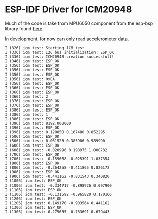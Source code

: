 # ESP-IDF Driver for ICM20948

Much of the code is take from MPU6050 component from the esp-bsp library
found [here](https://github.com/espressif/esp-bsp/tree/master/components/mpu6050).

In development, for now can only read accelerometer data.

```
I (326) icm test: Starting ICM test
I (336) icm test: I2C bus initialization: ESP_OK
I (336) icm test: ICM20948 creation successfull!
I (346) icm test: ESP_OK
I (356) icm test: ESP_OK
I (356) icm test: ESP_OK
I (356) icm test: ESP_OK
I (356) icm test: 0xEA
I (356) icm test: ESP_OK
I (366) icm test: ESP_OK
I (366) icm test: ESP_OK
I (366) icm test: 2
I (376) icm test: ESP_OK
I (376) icm test: ESP_OK
I (386) icm test: ESP_OK
I (386) icm test: 1
I (386) icm test: ESP_OK
I (396) icm test: 8192.000000
I (396) icm test: ESP_OK
I (396) icm test: 0.120850 0.167480 0.852295
I (506) icm test: ESP_OK
I (506) icm test: 0.061523 0.385986 0.989990
I (606) icm test: ESP_OK
I (606) icm test: -0.020996 0.198975 1.000732
I (706) icm test: ESP_OK
I (706) icm test: -0.159668 -0.025391 1.037354
I (806) icm test: ESP_OK
I (806) icm test: -0.364258 -0.411865 0.826172
I (906) icm test: ESP_OK
I (906) icm test: -0.441162 -0.831543 0.340820
I (1006) icm test: ESP_OK
I (1006) icm test: -0.334717 -0.898926 0.097900
I (1106) icm test: ESP_OK
I (1106) icm test: -0.131592 -0.965820 0.170166
I (1206) icm test: ESP_OK
I (1206) icm test: 0.149170 -0.903564 0.441162
I (1306) icm test: ESP_OK
I (1306) icm test: 0.275635 -0.783691 0.679443
```
